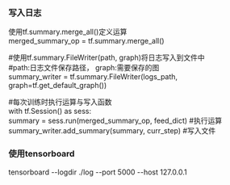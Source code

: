 ### 写入日志

使用tf.summary.merge_all()定义运算  
merged_summary_op = tf.summary.merge_all()  

#使用tf.summary.FileWriter(path, graph)将日志写入到文件中  
#path:日志文件保存路径， graph:需要保存的图  
summary_writer = tf.summary.FileWriter(logs_path, graph=tf.get_default_graph())  

#每次训练时执行运算与写入函数  
with tf.Session() as sess:  
    summary = sess.run(merged_summary_op, feed_dict)  #执行运算  
    summary_writer.add_summary(summary, curr_step)    #写入文件  
    
### 使用tensorboard 
tensorboard --logdir ./log --port 5000 --host 127.0.0.1
